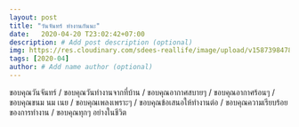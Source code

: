 ```yaml
---
layout: post
title: "วันจันทร์ ทำงานกันนะ"
date:   2020-04-20 T23:02:42+07:00
description: # Add post description (optional)
img: https://res.cloudinary.com/sdees-reallife/image/upload/v1587398478/IMG_1723.jpg # Add image post (optional)
tags: [2020-04]
author: # Add name author (optional)
---
```

ขอบคุณวันจันทร์ / ขอบคุณวันทำงานจากที่บ้าน / ขอบคุณอากาศสบายๆ / ขอบคุณอากาศร้อนๆ / ขอบคุณขนม นม เนย / ขอบคุณเพลงเพราะๆ / ขอบคุณข้อเสนอให้ทำงานต่อ / ขอบคุณความเรียบร้อยของการทำงาน / ขอบคุณทุกๆ อย่างในชีวิต

<i class="fa fa-child" style="color:plum"></i>
